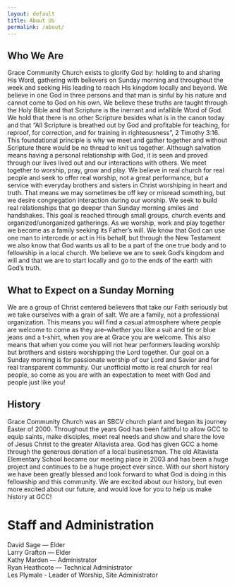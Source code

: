 ```yaml
---
layout: default
title: About Us
permalink: /about/
---
```


## Who We Are

Grace Community Church exists to glorify God by: holding to and sharing His Word, gathering with believers on Sunday morning and throughout the week and seeking His leading to reach His kingdom locally and beyond.  We believe in one God in three persons and that man is sinful by his nature and cannot come to God on his own. We believe these truths are taught through the Holy Bible and that Scripture is the inerrant and infallible Word of God. We hold that there is no other Scripture besides what is in the canon today and that “All Scripture is breathed out by God and profitable for teaching, for reproof, for correction, and for training in righteousness”, 2 Timothy 3:16. This foundational principle is why we meet and gather together and without Scripture there would be no thread to knit us together. Although salvation means having a personal relationship with God, it is seen and proved through our lives lived out and our interactions with others.  We meet together to worship, pray, grow and play. We believe in real church for real people and seek to offer real worship, not a great performance, but a service with everyday brothers and sisters in Christ worshiping in heart and truth. That means we may sometimes be off key or misread something, but we desire congregation interaction during our worship. We seek to build real relationships that go deeper than Sunday morning smiles and handshakes. This goal is reached through small groups, church events and organized/unorganized gatherings.  As we worship, work and play together we become as a family seeking its Father’s will. We know that God can use one man to intercede or act in His behalf, but through the New Testament we also know that God wants us all to be a part of the one true body and to fellowship in a local church.  We believe we are to seek God’s kingdom and will and that we are to start locally and go to the ends of the earth with God’s truth.

## What to Expect on a Sunday Morning

We are a group of Christ centered believers that take our Faith seriously but we take ourselves with a grain of salt.  We are a family, not a professional organization.  This means you will find a casual atmosphere where people are welcome to come as they are–whether you like a suit and tie or blue jeans and a t-shirt, when you are at Grace you are welcome.  This also means that when you come you will not hear performers leading worship but brothers and sisters worshipping the Lord together.  Our goal on a Sunday morning is for passionate worship of our Lord and Savior and for real transparent community. Our unofficial motto is real church for real people, so come as you are with an expectation to meet with God and people just like you!

## History

Grace Community Church was an SBCV church plant and began its journey Easter of 2000.  Throughout the years God has been faithful to allow GCC to equip saints, make disciples, meet real needs and show and share the love of Jesus Christ to the greater Altavista area.  God has given GCC a home through the generous donation of a local businessman.  The old Altavista Elementary School became our meeting place in 2003 and has been a huge project and continues to be a huge project ever since.  With our short history we have been greatly blessed and look forward to what God is doing in this fellowship and this community.  We are excited about our history, but even more excited about our future, and would love for you to help us make history at GCC!

# Staff and Administration

David Sage — Elder  
Larry Grafton — Elder  
Kathy Marden — Administrator  
Ryan Heathcote — Technical Administrator  
Les Plymale - Leader of Worship, Site Administrator
